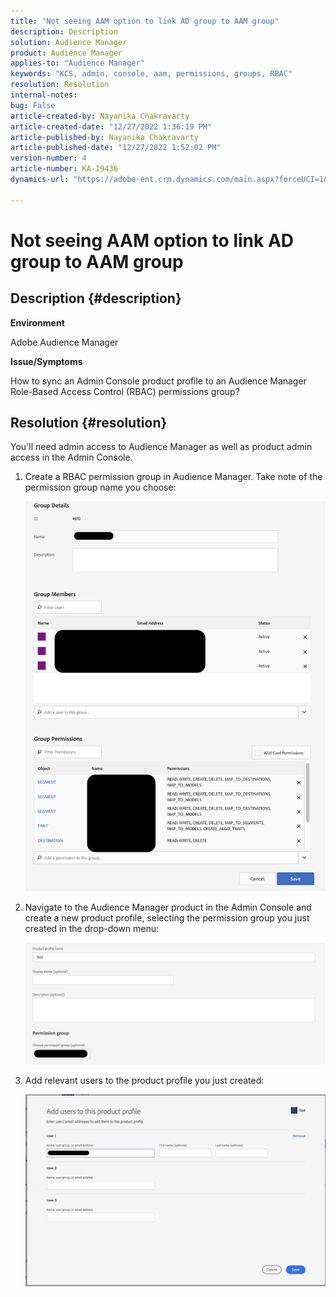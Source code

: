 ```yaml
---
title: "Not seeing AAM option to link AD group to AAM group"
description: Description
solution: Audience Manager
product: Audience Manager
applies-to: "Audience Manager"
keywords: "KCS, admin, console, aam, permissions, groups, RBAC"
resolution: Resolution
internal-notes: 
bug: False
article-created-by: Nayanika Chakravarty
article-created-date: "12/27/2022 1:36:19 PM"
article-published-by: Nayanika Chakravarty
article-published-date: "12/27/2022 1:52:02 PM"
version-number: 4
article-number: KA-19436
dynamics-url: "https://adobe-ent.crm.dynamics.com/main.aspx?forceUCI=1&pagetype=entityrecord&etn=knowledgearticle&id=4e75a46f-eb85-ed11-81ac-6045bd006079"

---
```

# Not seeing AAM option to link AD group to AAM group

## Description {#description}


<b>Environment</b>

Adobe Audience Manager



<b>Issue/Symptoms</b>

How to sync an Admin Console product profile to an Audience Manager Role-Based Access Control (RBAC) permissions group?


## Resolution {#resolution}


You'll need admin access to Audience Manager as well as product admin access in the Admin Console.

1. Create a RBAC permission group in Audience Manager. Take note of the permission group name you choose:

    

    ![](assets/5a5b40de-a9cf-ec11-a7b5-00224809c196.png)
2. Navigate to the Audience Manager product in the Admin Console and create a new product profile, selecting the permission group you just created in the drop-down menu:

    

    ![](assets/2689da02-aacf-ec11-a7b5-00224809c196.png)
3. Add relevant users to the product profile you just created:

    

    ![](assets/6a896e46-aacf-ec11-a7b5-00224809c196.png)



